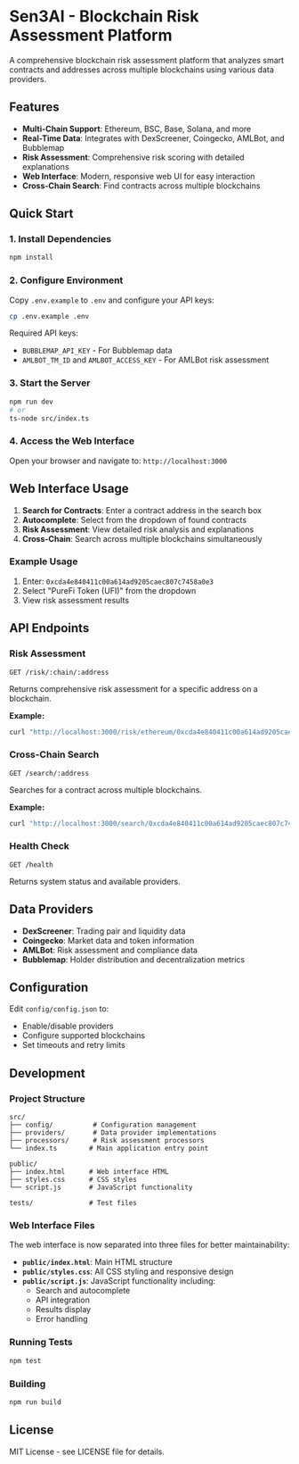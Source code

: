 # Sen3AI - Blockchain Risk Assessment Platform

A comprehensive blockchain risk assessment platform that analyzes smart contracts and addresses across multiple blockchains using various data providers.

## Features

- **Multi-Chain Support**: Ethereum, BSC, Base, Solana, and more
- **Real-Time Data**: Integrates with DexScreener, Coingecko, AMLBot, and Bubblemap
- **Risk Assessment**: Comprehensive risk scoring with detailed explanations
- **Web Interface**: Modern, responsive web UI for easy interaction
- **Cross-Chain Search**: Find contracts across multiple blockchains

## Quick Start

### 1. Install Dependencies
```bash
npm install
```

### 2. Configure Environment
Copy `.env.example` to `.env` and configure your API keys:
```bash
cp .env.example .env
```

Required API keys:
- `BUBBLEMAP_API_KEY` - For Bubblemap data
- `AMLBOT_TM_ID` and `AMLBOT_ACCESS_KEY` - For AMLBot risk assessment

### 3. Start the Server
```bash
npm run dev
# or
ts-node src/index.ts
```

### 4. Access the Web Interface
Open your browser and navigate to: `http://localhost:3000`

## Web Interface Usage

1. **Search for Contracts**: Enter a contract address in the search box
2. **Autocomplete**: Select from the dropdown of found contracts
3. **Risk Assessment**: View detailed risk analysis and explanations
4. **Cross-Chain**: Search across multiple blockchains simultaneously

### Example Usage
1. Enter: `0xcda4e840411c00a614ad9205caec807c7458a0e3`
2. Select "PureFi Token (UFI)" from the dropdown
3. View risk assessment results

## API Endpoints

### Risk Assessment
```
GET /risk/:chain/:address
```
Returns comprehensive risk assessment for a specific address on a blockchain.

**Example:**
```bash
curl "http://localhost:3000/risk/ethereum/0xcda4e840411c00a614ad9205caec807c7458a0e3"
```

### Cross-Chain Search
```
GET /search/:address
```
Searches for a contract across multiple blockchains.

**Example:**
```bash
curl "http://localhost:3000/search/0xcda4e840411c00a614ad9205caec807c7458a0e3"
```

### Health Check
```
GET /health
```
Returns system status and available providers.

## Data Providers

- **DexScreener**: Trading pair and liquidity data
- **Coingecko**: Market data and token information
- **AMLBot**: Risk assessment and compliance data
- **Bubblemap**: Holder distribution and decentralization metrics

## Configuration

Edit `config/config.json` to:
- Enable/disable providers
- Configure supported blockchains
- Set timeouts and retry limits

## Development

### Project Structure
```
src/
├── config/          # Configuration management
├── providers/       # Data provider implementations
├── processors/      # Risk assessment processors
└── index.ts        # Main application entry point

public/
├── index.html      # Web interface HTML
├── styles.css      # CSS styles
└── script.js       # JavaScript functionality

tests/              # Test files
```

### Web Interface Files

The web interface is now separated into three files for better maintainability:

- **`public/index.html`**: Main HTML structure
- **`public/styles.css`**: All CSS styling and responsive design
- **`public/script.js`**: JavaScript functionality including:
  - Search and autocomplete
  - API integration
  - Results display
  - Error handling

### Running Tests
```bash
npm test
```

### Building
```bash
npm run build
```

## License

MIT License - see LICENSE file for details.